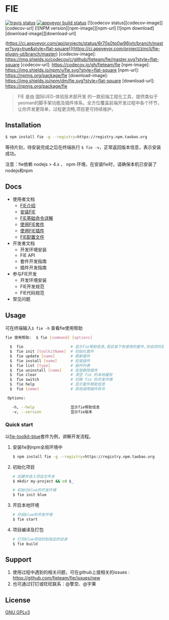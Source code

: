 # FIE

[![travis status][travis-image]][travis-url]
[![appveyor build status][appveyor-image]][appveyor-url]
[![codecov status][codecov-image]][codecov-url]
[![NPM version][npm-image]][npm-url]
[![npm download][download-image]][download-url]

[travis-image]: https://img.shields.io/travis/fieteam/fie.svg?style=flat-square
[travis-url]: https://travis-ci.org/fieteam/fie
[appveyor-image]: https://ci.appveyor.com/api/projects/status/xomn5j270tvv6i98?svg=true&style=flat-square
[appveyor-url]: https://ci.appveyor.com/project/hugohua/fie
(https://ci.appveyor.com/api/projects/status/6r70s0tp0w96jvtr/branch/master?svg=true&style=flat-square)](https://ci.appveyor.com/project/zincli/fie-plugin-ut/branch/master)
[codecov-image]: https://img.shields.io/codecov/c/github/fieteam/fie/master.svg?style=flat-square
[codecov-url]: https://codecov.io/gh/fieteam/fie
[npm-image]: https://img.shields.io/npm/v/fie.svg?style=flat-square
[npm-url]: https://npmjs.org/package/fie
[download-image]: https://img.shields.io/npm/dm/fie.svg?style=flat-square
[download-url]: https://npmjs.org/package/fie

> FIE 是由 国际UED-体验技术部开发 的一款前端工程化工具，提供类似于yeoman的脚手架功能及插件体系。全方位覆盖前端开发过程中各个环节，让你开发更简单，过程更流畅,项目更可持续维护。


## Installation

```bash
$ npm install fie -g --registry=https://registry.npm.taobao.org
```

等待片刻，待安装完成之后在终端执行 `$ fie -v`，正常返回版本信息，表示安装成功。

注意：fie依赖 nodejs > 4.x 、 npm 环境，在安装fie时，请确保本机已安装了nodejs和npm

## Docs

* 使用者文档
	* [FIE介绍](docs/use-summary.md)
	* [安装FIE](docs/use-install.md)
	* [FIE基础命令详解](docs/use-cli.md)
	* [使用FIE套件](docs/use-toolkit.md)
	* [使用FIE插件](docs/use-plugin.md)
	* [FIE配置文件](docs/use-config.md)
* 开发者文档
	* 开发环境安装
	* FIE API
	* 套件开发指南
	* 插件开发指南
* 参与FIE开发
	* 开发环境安装
	* FIE开发规范
	* FIE代码规范
* 常见问题

## Usage

可在终端输入`$ fie -h` 查看fie使用帮助

```bash
fie 使用帮助:  $ fie [command] [options]

  $  fie                     # 显示fie帮助信息,若目录下有使用的套件,则会同时显示套件的帮助信息
  $  fie init [toolkitName]  # 初始化套件
  $  fie update [name]       # 更新插件
  $  fie install [name]      # 安装插件
  $  fie list [type]         # 插件列表
  $  fie uninstall [name]    # 安装删除插件
  $  fie clear               # 清空 fie 的本地缓存
  $  fie switch              # 切换 fie 的开发环境
  $  fie help                # 显示套件帮助信息
  $  fie [name]              # 其他调用插件命令

 Options:

   -h, --help                显示fie帮助信息
   -v, --version             显示fie版本
```

### Quick start

以[fie-toolkit-blue](https://www.npmjs.com/package/fie-toolkit-blue)套件为例，讲解开发流程。

1. 安装fie到npm全局环境中

	```bash
	$ npm install fie -g --registry=https://registry.npm.taobao.org
	```

2. 初始化项目

	```bash
	# 创建并进入项目文件夹
	$ mkdir my-project && cd $_
	
	# 初始化blue的开发环境
	$ fie init blue
	```
	
3. 开启本地环境

	```bash
	# 开启blue的开发环境
	$ fie start
	```
4. 项目编译及打包

	```bash
	# 打包blue项目的到指定的目录
	$ fie build
	```	

## Support

1. 使用过程中遇到的相关问题，可在github上提相关的issues : https://github.com/fieteam/fie/issues/new
2. 也可通过钉钉或旺旺联系：@擎空、@宇果

## License

[GNU GPLv3](LICENSE)

